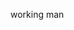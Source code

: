 <!--
title:      Working Man
artist:     Penicillin Baby
year:       2015
album:      Cryptic Fantasies
-->

working man